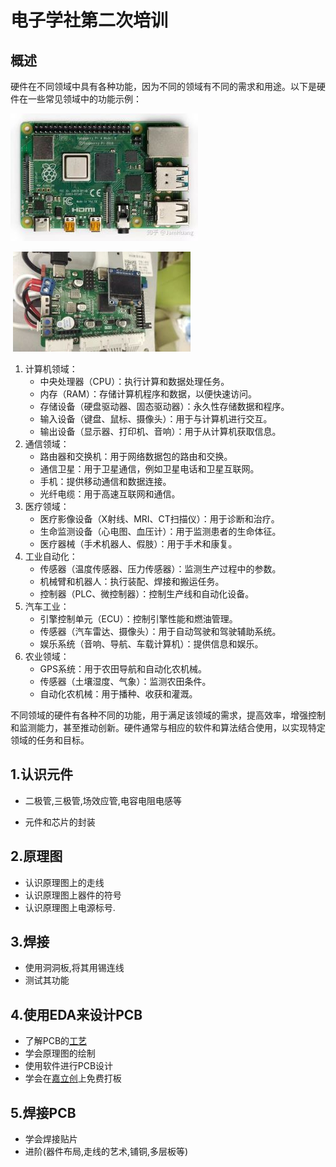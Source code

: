 # 电子学社第二次培训

## 概述

硬件在不同领域中具有各种功能，因为不同的领域有不同的需求和用途。以下是硬件在一些常见领域中的功能示例：

![img](img/树莓派.jpg)

​     ![ros](img/ros.jpg)						


1. 计算机领域：
   - 中央处理器（CPU）：执行计算和数据处理任务。
   - 内存（RAM）：存储计算机程序和数据，以便快速访问。
   - 存储设备（硬盘驱动器、固态驱动器）：永久性存储数据和程序。
   - 输入设备（键盘、鼠标、摄像头）：用于与计算机进行交互。
   - 输出设备（显示器、打印机、音响）：用于从计算机获取信息。
2. 通信领域：
   - 路由器和交换机：用于网络数据包的路由和交换。
   - 通信卫星：用于卫星通信，例如卫星电话和卫星互联网。
   - 手机：提供移动通信和数据连接。
   - 光纤电缆：用于高速互联网和通信。
3. 医疗领域：
   - 医疗影像设备（X射线、MRI、CT扫描仪）：用于诊断和治疗。
   - 生命监测设备（心电图、血压计）：用于监测患者的生命体征。
   - 医疗器械（手术机器人、假肢）：用于手术和康复。
4. 工业自动化：
   - 传感器（温度传感器、压力传感器）：监测生产过程中的参数。
   - 机械臂和机器人：执行装配、焊接和搬运任务。
   - 控制器（PLC、微控制器）：控制生产线和自动化设备。
5. 汽车工业：
   - 引擎控制单元（ECU）：控制引擎性能和燃油管理。
   - 传感器（汽车雷达、摄像头）：用于自动驾驶和驾驶辅助系统。
   - 娱乐系统（音响、导航、车载计算机）：提供信息和娱乐。
6. 农业领域：
   - GPS系统：用于农田导航和自动化农机械。
   - 传感器（土壤湿度、气象）：监测农田条件。
   - 自动化农机械：用于播种、收获和灌溉。

不同领域的硬件有各种不同的功能，用于满足该领域的需求，提高效率，增强控制和监测能力，甚至推动创新。硬件通常与相应的软件和算法结合使用，以实现特定领域的任务和目标。


## 1.认识元件

- 二极管,三极管,场效应管,电容电阻电感等

- 元件和芯片的封装

## 2.原理图

- 认识原理图上的走线
- 认识原理图上器件的符号
- 认识原理图上电源标号.

## 3.焊接

- 使用洞洞板,将其用锡连线
- 测试其功能

## 4.使用EDA来设计PCB

- 了解PCB的[工艺](https://www.bilibili.com/video/BV1u64y1Y7sW?p=5&vd_source=b279e35a0a303b80df2905504b3b727a)
- 学会原理图的绘制
- 使用软件进行PCB设计
- 学会在[嘉立创](https://lceda.cn/)上免费打板

## 5.焊接PCB

- 学会焊接贴片
- 进阶(器件布局,走线的艺术,铺铜,多层板等)

